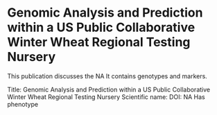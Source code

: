 # Genomic Analysis and Prediction within a US Public Collaborative Winter Wheat Regional Testing Nursery

This publication discusses the NA
It contains  genotypes and  markers.

Title: Genomic Analysis and Prediction within a US Public Collaborative Winter Wheat Regional Testing Nursery
Scientific name: 
DOI: NA
Has phenotype 

